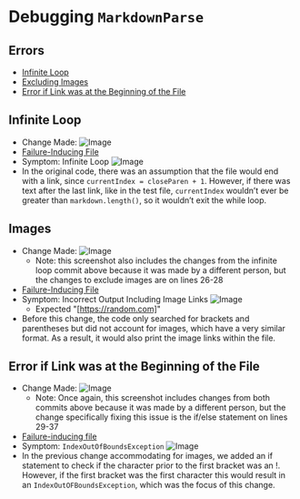 # Debugging `MarkdownParse`
## Errors
* [Infinite Loop](#infinite-loop)
* [Excluding Images](#excluding-images)
* [Error if Link was at the Beginning of the File](#error-if-link-was-at-the-beginning-of-the-file)

## Infinite Loop
* Change Made:
![Image](https://media.discordapp.net/attachments/487122748162834432/936424948254261258/unknown.png?width=2880&height=1151)
* [Failure-Inducing File](https://github.com/agurel33/markdown-parse/blob/main/test-file2.md)
* Symptom: Infinite Loop
![Image](https://media.discordapp.net/attachments/487122748162834432/936439543287123968/ss1.PNG)
* In the original code, there was an assumption that the file would end with a link, since `currentIndex = closeParen + 1`. However, if there was text after the last link, like in the test file, `currentIndex` wouldn’t ever be greater than `markdown.length()`, so it wouldn’t exit the while loop.

## Images
* Change Made: 
![Image](https://media.discordapp.net/attachments/487122748162834432/936428608413634610/unknown.png?width=2880&height=1141)
    * Note: this screenshot also includes the changes from the infinite loop commit above because it was made by a different person, but the changes to exclude images are on lines 26-28
* [Failure-Inducing File](https://github.com/ericwpei/markdown-parse/blob/main/test-file4.md)
* Symptom: Incorrect Output Including Image Links
![Image](https://media.discordapp.net/attachments/487122748162834432/936439543597527080/ss2.PNG)
    * Expected "[https://random.com]"
* Before this change, the code only searched for brackets and parentheses but did not account for images, which have a very similar format. As a result, it would also print the image links within the file.

## Error if Link was at the Beginning of the File
* Change Made:
![Image](https://media.discordapp.net/attachments/487122748162834432/936435944704335872/unknown.png?width=2730&height=1496)
     * Note: Once again, this screenshot includes changes from both commits above because it was made by a different person, but the change specifically fixing this issue is the if/else statement on lines 29-37
* [Failure-inducing file](https://github.com/VivianKwan1/markdown-parse/blob/main/test-file2.md)
* Symptom: `IndexOutOfBoundsException`
![Image](https://media.discordapp.net/attachments/487122748162834432/936439543907897354/ss3.PNG)
* In the previous change accommodating for images, we added an if statement to check if the character prior to the first bracket was an !. However, if the first bracket was the first character this would result in an `IndexOutOFBoundsException`, which was the focus of this change.